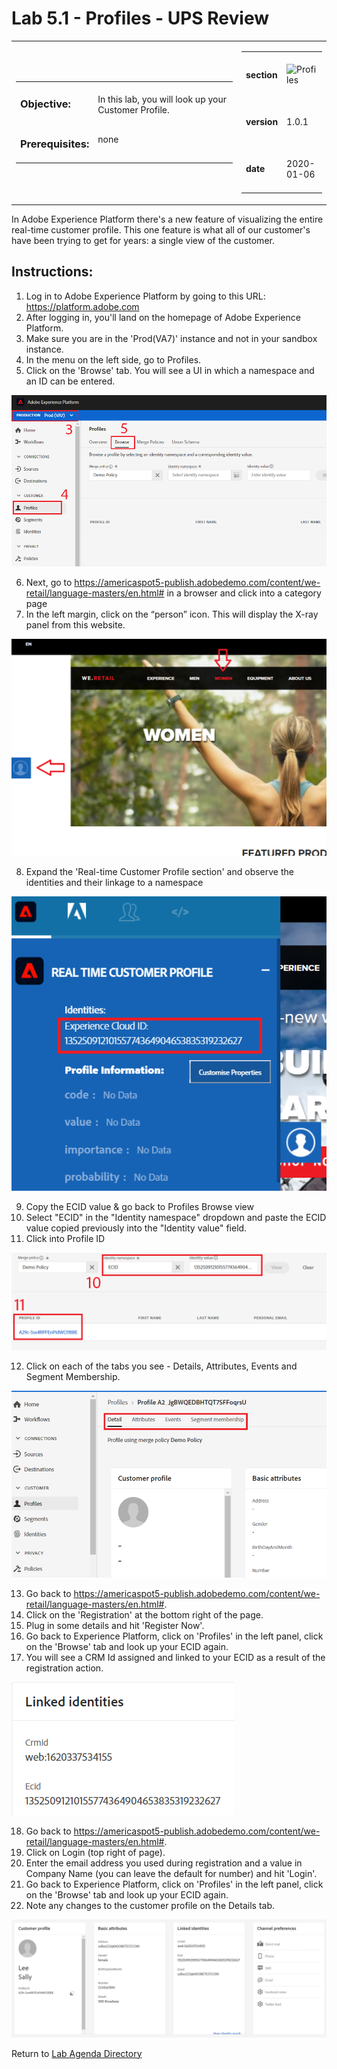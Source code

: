 Lab 5.1 - Profiles - UPS Review
==========
<table style="border-collapse: collapse; border: none;" class="tab" cellspacing="0" cellpadding="0">

<tr style="border: none;">

<div align="left">
<td width="600" style="border: none;">
<table>
<tbody valign="top">
      <tr width="500">
            <td valign="top"><h3>Objective:</h3></td>
            <td valign="top"><br>In this lab, you will look up your Customer Profile.
            </td>
     </tr>
     <tr width="500">
           <td valign="top"><h3>Prerequisites:</h3></td>
           <td valign="top"><br>none</td>
     </tr>
</tbody>
</table>
</td>
</div>

<div align="right">
<td style="border: none;" valign="top">

<table>
<tbody valign="top">
      <tr>
            <td valign="middle" height="70"><b>section</b></td>
            <td valign="middle" height="70"><img src="https://github.com/adobe/AEP-Hands-on-Labs/blob/master/assets/images/left_hand_nav_menu_segments.png?raw=true" alt="Profiles"></td>
      </tr>
      <tr>
            <td valign="middle" height="70"><b>version</b></td>
            <td valign="middle" height="70">1.0.1</td>
      </tr>
      <tr>
            <td valign="middle" height="70"><b>date</b></td>
            <td valign="middle" height="70">2020-01-06</td>
      </tr>
</tbody>
</table>
</td>
</div>

</tr>
</table>

In Adobe Experience Platform there's a new feature of visualizing the entire real-time customer profile. This one feature is what all of our customer's have been trying to get for years: a single view of the customer.

Instructions:
-----------------

1.    Log in to Adobe Experience Platform by going to this URL: https://platform.adobe.com
2.    After logging in, you'll land on the homepage of Adobe Experience Platform.
3.    Make sure you are in the 'Prod(VA7)' instance and not in your sandbox instance.
4.    In the menu on the left side, go to Profiles.
5.    Click on the 'Browse' tab. You will see a UI in which a namespace and an ID can be entered.
    
<kbd><img src="./images/profile_view.png"  /></kbd>
    
6.    Next, go to https://americaspot5-publish.adobedemo.com/content/we-retail/language-masters/en.html# in a browser and click into a category page 
7.    In the left margin, click on the “person” icon. This will display the X-ray panel from this website.

<kbd><img src="./images/person_panel.png"  /></kbd>

8.	Expand the 'Real-time Customer Profile section' and observe the identities and their linkage to a namespace
 
<kbd><img src="./images/identities-ECID.png"  /></kbd>
 
9.	Copy the ECID value & go back to Profiles Browse view
10.	Select "ECID" in the "Identity namespace" dropdown and paste the ECID value copied previously into the "Identity value" field.
11.	Click into Profile ID
 
<kbd><img src="./images/identities-ECID AEP.png"  /></kbd>

12.   Click on each of the tabs you see - Details, Attributes, Events and Segment Membership.

<kbd><img src="./images/profiles_tabs.png"  /></kbd>

13.   Go back to https://americaspot5-publish.adobedemo.com/content/we-retail/language-masters/en.html#.
14.   Click on the 'Registration' at the bottom right of the page.
15.   Plug in some details and hit 'Register Now'.
16.   Go back to Experience Platform, click on 'Profiles' in the left panel, click on the 'Browse' tab and look up your ECID again.
17.   You will see a CRM Id assigned and linked to your ECID as a result of the registration action.

<kbd><img src="./images/profiles_ecid_crmid.png"  /></kbd>

18.   Go back to https://americaspot5-publish.adobedemo.com/content/we-retail/language-masters/en.html#.
19.   Click on Login (top right of page).  
20.   Enter the email address you used during registration and a value in Company Name (you can leave the default for number) and hit 'Login'.
21.   Go back to Experience Platform, click on 'Profiles' in the left panel, click on the 'Browse' tab and look up your ECID again.
22.   Note any changes to the customer profile on the Details tab. 

<kbd><img src="./images/completed_linked profile.png"  /></kbd>


Return to [Lab Agenda Directory](https://github.com/adobe/AEP-Hands-on-Labs/blob/master/labs/retail/README.md#lab-agenda)
